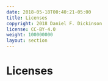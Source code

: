```yaml
---
date: 2018-05-18T00:40:21-05:00
title: Licenses
copyright: 2018 Daniel F. Dickinson
license: CC-BY-4.0
weight: 100000000
layout: section
---
```


# Licenses
